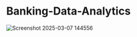 # Banking-Data-Analytics
![Screenshot 2025-03-07 144556](https://github.com/user-attachments/assets/566e037c-34be-4dcc-8b4f-c2f6ed45e247)
